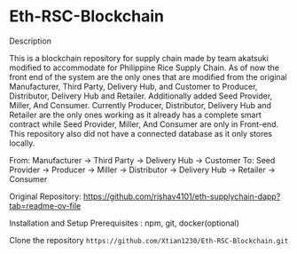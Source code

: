 # Eth-RSC-Blockchain
Description

This is a blockchain repository for supply chain made by team akatsuki modified to accommodate for Philippine Rice Supply Chain. As of now the front end of the system are the only ones that are modified from the original Manufacturer, Third Party, Delivery Hub, and Customer to Producer, Distributor, Delivery Hub and Retailer. Additionally added Seed Provider, Miller, And Consumer. Currently Producer, Distributor, Delivery Hub and Retailer are the only ones working as it already has a complete smart contract while Seed Provider, Miller, And Consumer are only in Front-end. This repository also did not have a connected database as it only stores locally.

From:
Manufacturer → Third Party → Delivery Hub → Customer
To:
Seed Provider → Producer → Miller → Distributor → Delivery Hub → Retailer → Consumer

Original Repository: https://github.com/rishav4101/eth-supplychain-dapp?tab=readme-ov-file

Installation and Setup
Prerequisites : npm, git, docker(optional)

Clone the repository
```https://github.com/Xtian1230/Eth-RSC-Blockchain.git```
